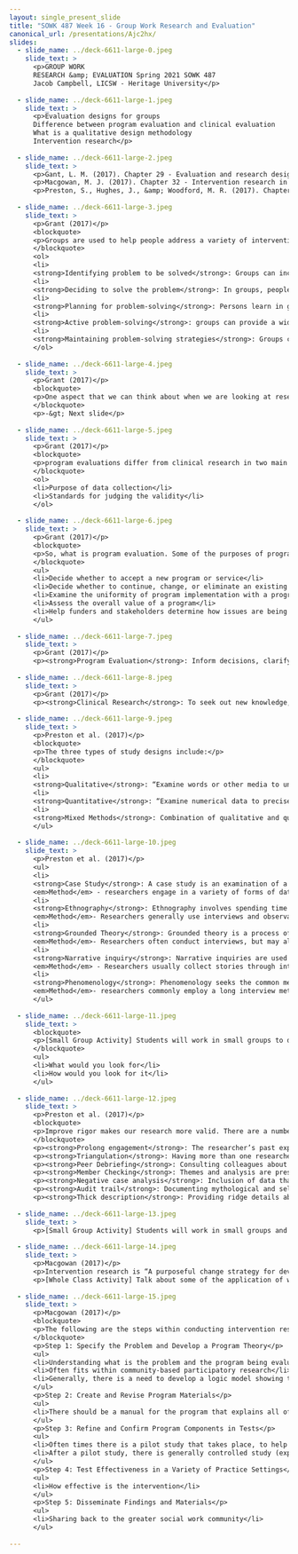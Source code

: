 ```yaml
---
layout: single_present_slide
title: "SOWK 487 Week 16 - Group Work Research and Evaluation"
canonical_url: /presentations/Ajc2hx/
slides:
  - slide_name: ../deck-6611-large-0.jpeg
    slide_text: >
      <p>GROUP WORK
      RESEARCH &amp; EVALUATION Spring 2021 SOWK 487
      Jacob Campbell, LICSW - Heritage University</p>
      
  - slide_name: ../deck-6611-large-1.jpeg
    slide_text: >
      <p>Evaluation designs for groups
      Difference between program evaluation and clinical evaluation
      What is a qualitative design methodology
      Intervention research</p>
      
  - slide_name: ../deck-6611-large-2.jpeg
    slide_text: >
      <p>Gant, L. M. (2017). Chapter 29 - Evaluation and research design. In C. D. Garvin, L. M. Gutierrez, &amp; M. J. Galinsky <em>Handbook of Social Work with Groups</em> (pp. 527-534). The Guilford Press.</p>
      <p>Macgowan, M. J. (2017). Chapter 32 - Intervention research in social work with groups. In C. D. Garvin, L. M. Gutierrez, &amp; M. J. Galinsky <em>Handbook of Social Work with Groups</em> (pp. 565-585). The Guilford Press.</p>
      <p>Preston, S., Hughes, J., &amp; Woodford, M. R. (2017). Chapter 31 - Qualitative research. In C. D. Garvin, L. M. Gutierrez, &amp; M. J. Galinsky <em>Handbook of Social Work with Groups</em> (pp. 549-564). The Guilford Press.</p>
      
  - slide_name: ../deck-6611-large-3.jpeg
    slide_text: >
      <p>Grant (2017)</p>
      <blockquote>
      <p>Groups are used to help people address a variety of intervention tasks (p. 528)</p>
      </blockquote>
      <ol>
      <li>
      <strong>Identifying problem to be solved</strong>: Groups can increase personal awareness of problems or issues without personal accusation or prejudgment and with normalization and destigmatization of the issue.</li>
      <li>
      <strong>Deciding to solve the problem</strong>: In groups, people with low motivation to resolve problem issues can find ways and support to increase motivational levels to address the problem or issue.</li>
      <li>
      <strong>Planning for problem-solving</strong>: Persons learn in groups how to identify problems and employ problem-solving methods to generate, assess, and implement solutions.</li>
      <li>
      <strong>Active problem-solving</strong>: groups can provide a wide variety of strategies for change, along with ways to implement and monitor the change efforts</li>
      <li>
      <strong>Maintaining problem-solving strategies</strong>: Groups can be more effective than individuals in working to sustain and support personal change efforts. Groups can also provide support in the face of personal lapses or relapses.</li>
      </ol>
      
  - slide_name: ../deck-6611-large-4.jpeg
    slide_text: >
      <p>Grant (2017)</p>
      <blockquote>
      <p>One aspect that we can think about when we are looking at research design is the difference between program evaluation and clinical research evaluation. The main way we distinguish between these two is by understanding what is the purpose of the research.</p>
      </blockquote>
      <p>-&gt; Next slide</p>
      
  - slide_name: ../deck-6611-large-5.jpeg
    slide_text: >
      <p>Grant (2017)</p>
      <blockquote>
      <p>program evaluations differ from clinical research in two main ways</p>
      </blockquote>
      <ol>
      <li>Purpose of data collection</li>
      <li>Standards for judging the validity</li>
      </ol>
      
  - slide_name: ../deck-6611-large-6.jpeg
    slide_text: >
      <p>Grant (2017)</p>
      <blockquote>
      <p>So, what is program evaluation. Some of the purposes of program evaluation include:</p>
      </blockquote>
      <ul>
      <li>Decide whether to accept a new program or service</li>
      <li>Decide whether to continue, change, or eliminate an existing program or service</li>
      <li>Examine the uniformity of program implementation with a program plan</li>
      <li>Assess the overall value of a program</li>
      <li>Help funders and stakeholders determine how issues are being solved or needs are met.</li>
      </ul>
      
  - slide_name: ../deck-6611-large-7.jpeg
    slide_text: >
      <p>Grant (2017)</p>
      <p><strong>Program Evaluation</strong>: Inform decisions, clarify options, specify improvements, and provide information about programs and policies within the social and political context.</p>
      
  - slide_name: ../deck-6611-large-8.jpeg
    slide_text: >
      <p>Grant (2017)</p>
      <p><strong>Clinical Research</strong>: To seek out new knowledge, engage in theory testing, confirm or disconfirm hypotheses, and generalize findings</p>
      
  - slide_name: ../deck-6611-large-9.jpeg
    slide_text: >
      <p>Preston et al. (2017)</p>
      <blockquote>
      <p>The three types of study designs include:</p>
      </blockquote>
      <ul>
      <li>
      <strong>Qualitative</strong>: “Examine words or other media to understand their meaning” (DeCarlo, 2019)</li>
      <li>
      <strong>Quantitative</strong>: “Examine numerical data to precisely describe and predict elements of the social world” (DeCarlo, 2019)</li>
      <li>
      <strong>Mixed Methods</strong>: Combination of qualitative and quantitative methodologies</li>
      </ul>
      
  - slide_name: ../deck-6611-large-10.jpeg
    slide_text: >
      <p>Preston et al. (2017)</p>
      <ul>
      <li>
      <strong>Case Study</strong>: A case study is an examination of a particular case that is a bounded system (e.g. A particular group intervention or setting) in order to develop an in-depth understanding of the chosen case
      <em>Method</em> - researchers engage in a variety of forms of data collection, including interviews and documents.</li>
      <li>
      <strong>Ethnography</strong>: Ethnography involves spending time with a particular group in order to document shared patterns of beliefs, language, behaviors, and values
      <em>Method</em>- Researchers generally use interviews and observations</li>
      <li>
      <strong>Grounded Theory</strong>: Grounded theory is a process of inquiry seeking an explanation
      <em>Method</em>- Researchers often conduct interviews, but may also utilize other forms of data collection.</li>
      <li>
      <strong>Narrative inquiry</strong>: Narrative inquiries are used to study how individuals construct meaning about their identities, events, and/or experiences, such as participation in a group intervention.
      <em>Method</em> - Researchers usually collect stories through interviews</li>
      <li>
      <strong>Phenomenology</strong>: Phenomenology seeks the common meaning or essence of a lived experience for a group of individuals and is focused on a description of the phenomenon or experience, for example leading clinical groups with a particular population
      <em>Method</em>- researchers commonly employ a long interview method.</li>
      </ul>
      
  - slide_name: ../deck-6611-large-11.jpeg
    slide_text: >
      <blockquote>
      <p>[Small Group Activity] Students will work in small groups to discuss how they would evaluate the following: “Professional Similarities for Social Work Students”</p>
      </blockquote>
      <ul>
      <li>What would you look for</li>
      <li>How would you look for it</li>
      </ul>
      
  - slide_name: ../deck-6611-large-12.jpeg
    slide_text: >
      <p>Preston et al. (2017)</p>
      <blockquote>
      <p>Improve rigor makes our research more valid. There are a number of strategies that get used to improve rigor in qualitative research, these include:</p>
      </blockquote>
      <p><strong>Prolong engagement</strong>: The researcher’s past experiences in the field and relationships with stakeholders and pastor trusting relationships with participants, which is helpful in addressing reactivity and participant bias and can also foster the researchers increase sensitivity to emerging on steps</p>
      <p><strong>Triangulation</strong>: Having more than one researcher, collecting data from multiple sources representing various perspectives, combining different data collection tactics, and/or reduce each threat to rigor</p>
      <p><strong>Peer Debriefing</strong>: Consulting colleagues about emerging findings is useful in obtaining another perspective about one’s interpretations, while also getting other ideas both of which are useful and minimizing research bias</p>
      <p><strong>Member Checking</strong>: Themes and analysis are presented to participants and/or other stakeholders in order to verify one’s interpretation this strategy can occur within an interview or a bowling date analysis and interpretation</p>
      <p><strong>Negative case analysis</strong>: Inclusion of data that contradicts themes identified in the data helps to address researcher bias.</p>
      <p><strong>Audit trail</strong>: Documenting mythological and self-reflective memo can help reduce research bias</p>
      <p><strong>Thick description</strong>: Providing ridge details about how the study was conducted, the research contacts, and the data (through the provision of quotations) can reduce researcher bias and promote transferability</p>
      
  - slide_name: ../deck-6611-large-13.jpeg
    slide_text: >
      <p>[Small Group Activity] Students will work in small groups and consider how they would evaluate a group for parents. What are some of the tactics they could use to help enhance rigor for that research?</p>
      
  - slide_name: ../deck-6611-large-14.jpeg
    slide_text: >
      <p>Macgowan (2017)</p>
      <p>Intervention research is “A purposeful change strategy for developing or fine-tuning interventions”</p>
      <p>[Whole Class Activity] Talk about some of the application of what intervention research is. Consider the connection between participatory action research.</p>
      
  - slide_name: ../deck-6611-large-15.jpeg
    slide_text: >
      <p>Macgowan (2017)</p>
      <blockquote>
      <p>The following are the steps within conducting intervention research:</p>
      </blockquote>
      <p>Step 1: Specify the Problem and Develop a Program Theory</p>
      <ul>
      <li>Understanding what is the problem and the program being evaluated and the theoretical basis.</li>
      <li>Often fits within community-based participatory research</li>
      <li>Generally, there is a need to develop a logic model showing the risk and protective factors and linking them to the program’s components</li>
      </ul>
      <p>Step 2: Create and Revise Program Materials</p>
      <ul>
      <li>There should be a manual for the program that explains all of the aspects of it</li>
      </ul>
      <p>Step 3: Refine and Confirm Program Components in Tests</p>
      <ul>
      <li>Often times there is a pilot study that takes place, to help know if it will be useful</li>
      <li>After a pilot study, there is generally controlled study (experimental design)</li>
      </ul>
      <p>Step 4: Test Effectiveness in a Variety of Practice Settings</p>
      <ul>
      <li>How effective is the intervention</li>
      </ul>
      <p>Step 5: Disseminate Findings and Materials</p>
      <ul>
      <li>Sharing back to the greater social work community</li>
      </ul>
      
---
```


